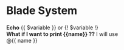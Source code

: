 # Blade System
**Echo**
{{ $variable }} or {! $variable !} <br/>
**What if I want to print {{name}} ??**
I will use <br/>
@{{ name }} <br/>
<!-- New line here... -->
